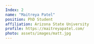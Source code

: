 ```yaml
---
Index: 2
name: "Maitreya Patel"
position: PhD Student
affiliation: Arizona State University
profile: https://maitreyapatel.com/
photo: assets/images/matt.jpg
---
```

